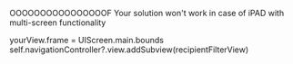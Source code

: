 OOOOOOOOOOOOOOOOF
Your solution won't work in case of iPAD with multi-screen functionality 

yourView.frame = UIScreen.main.bounds
self.navigationController?.view.addSubview(recipientFilterView)